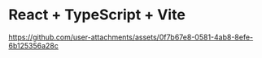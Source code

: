 # React + TypeScript + Vite



https://github.com/user-attachments/assets/0f7b67e8-0581-4ab8-8efe-6b125356a28c

